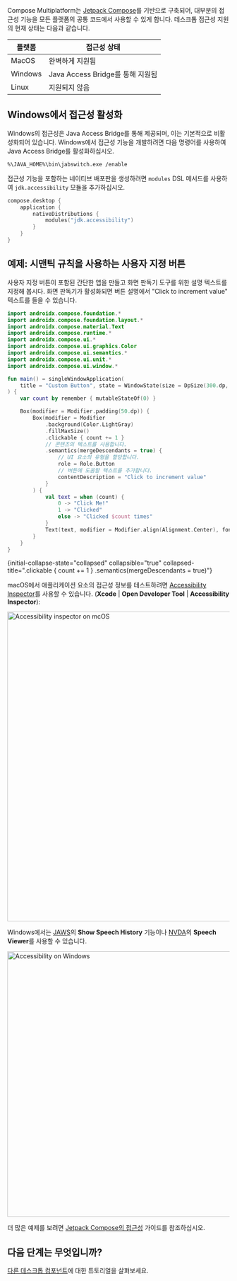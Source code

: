 [//]: # (title: 데스크톱 접근성 기능 지원)

Compose Multiplatform는 [Jetpack Compose](https://developer.android.com/jetpack/compose)를 기반으로 구축되어, 대부분의 접근성 기능을 모든 플랫폼의 공통 코드에서 사용할 수 있게 합니다. 데스크톱 접근성 지원의 현재 상태는 다음과 같습니다.

| 플랫폼 | 접근성 상태             |
|----------|----------------------------------|
| MacOS    | 완벽하게 지원됨                  |
| Windows  | Java Access Bridge를 통해 지원됨 |
| Linux    | 지원되지 않음                    | 

## Windows에서 접근성 활성화

Windows의 접근성은 Java Access Bridge를 통해 제공되며, 이는 기본적으로 비활성화되어 있습니다.
Windows에서 접근성 기능을 개발하려면 다음 명령어를 사용하여 Java Access Bridge를 활성화하십시오.

```Console
%\JAVA_HOME%\bin\jabswitch.exe /enable
```

[//]: # (TODO CMP-373이 수정되면 이 임시 해결책을 제거하세요)

접근성 기능을 포함하는 네이티브 배포판을 생성하려면 `modules` DSL 메서드를 사용하여 `jdk.accessibility` 모듈을 추가하십시오.

```kotlin
compose.desktop {
    application {
        nativeDistributions {
            modules("jdk.accessibility")
        }
    }
}
```

## 예제: 시맨틱 규칙을 사용하는 사용자 지정 버튼

사용자 지정 버튼이 포함된 간단한 앱을 만들고 화면 판독기 도구를 위한 설명 텍스트를 지정해 봅시다.
화면 판독기가 활성화되면 버튼 설명에서 "Click to increment value" 텍스트를 들을 수 있습니다.

```kotlin
import androidx.compose.foundation.*
import androidx.compose.foundation.layout.*
import androidx.compose.material.Text
import androidx.compose.runtime.*
import androidx.compose.ui.*
import androidx.compose.ui.graphics.Color
import androidx.compose.ui.semantics.*
import androidx.compose.ui.unit.*
import androidx.compose.ui.window.*

fun main() = singleWindowApplication(
    title = "Custom Button", state = WindowState(size = DpSize(300.dp, 200.dp))
) {
    var count by remember { mutableStateOf(0) }

    Box(modifier = Modifier.padding(50.dp)) {
        Box(modifier = Modifier
            .background(Color.LightGray)
            .fillMaxSize()
            .clickable { count += 1 }
            // 콘텐츠의 텍스트를 사용합니다.
            .semantics(mergeDescendants = true) {
                // UI 요소의 유형을 할당합니다.
                role = Role.Button
                // 버튼에 도움말 텍스트를 추가합니다.
                contentDescription = "Click to increment value"
            }
        ) {
            val text = when (count) {
                0 -> "Click Me!"
                1 -> "Clicked"
                else -> "Clicked $count times"
            }
            Text(text, modifier = Modifier.align(Alignment.Center), fontSize = 24.sp)
        }
    }
}
```
{initial-collapse-state="collapsed" collapsible="true" collapsed-title=".clickable { count += 1 } .semantics(mergeDescendants = true)"}

macOS에서 애플리케이션 요소의 접근성 정보를 테스트하려면 [Accessibility Inspector](https://developer.apple.com/documentation/accessibility/accessibility-inspector)를 사용할 수 있습니다.
(**Xcode** | **Open Developer Tool** | **Accessibility Inspector**):

<img src="compose-desktop-accessibility-macos.png" alt="Accessibility inspector on mcOS" width="700"/>

Windows에서는 [JAWS](https://www.freedomscientific.com/Products/Blindness/JAWS)의 **Show Speech History** 기능이나 [NVDA](https://www.nvaccess.org/)의 **Speech Viewer**를 사용할 수 있습니다.

<img src="compose-desktop-accessibility.png" alt="Accessibility on Windows" width="600"/>

더 많은 예제를 보려면 [Jetpack Compose의 접근성](https://developer.android.com/develop/ui/compose/accessibility) 가이드를 참조하십시오.

## 다음 단계는 무엇입니까?

[다른 데스크톱 컴포넌트](https://github.com/JetBrains/compose-multiplatform/tree/master/tutorials#desktop)에 대한 튜토리얼을 살펴보세요.